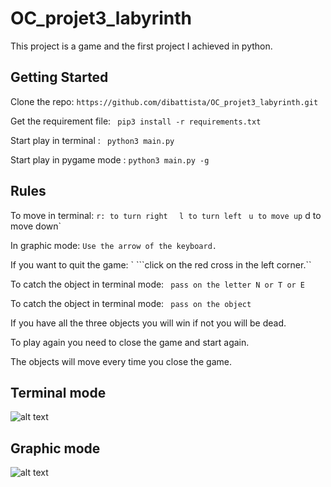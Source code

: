 # OC_projet3_labyrinth

This project is a game and the first project I achieved in python.

## Getting Started

Clone the repo:
``` https://github.com/dibattista/OC_projet3_labyrinth.git ```

Get the requirement file:
``` pip3 install -r requirements.txt```

Start play in terminal :
``` python3 main.py```

Start play in pygame mode :
``` python3 main.py -g ```

## Rules 

To move in terminal:
`r: to turn right ` ` l to turn left` ` u to move up`
d to move down`

In graphic mode: 
```Use the arrow of the keyboard.```

If you want to quit the game: `
```click on the red cross in the left corner.``

To catch the object in terminal mode:
``` pass on the letter N or T or E```

To catch the object in terminal mode:
``` pass on the object```

If you have all the three objects you will win if not you will be dead.

To play again you need to close the game and start again.

The objects will move every time you close the game.

## Terminal mode
![alt text](img/terminal_mode.png)


## Graphic mode
![alt text](img/graphic_mode.png)
